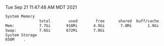 Tue Sep 21 11:47:48 AM MDT 2021
```bash
System Memory
               total        used        free      shared  buff/cache   available
Mem:           7.7Gi       918Mi       4.9Gi       7.0Mi       1.9Gi       6.5Gi
Swap:          7.6Gi       672Mi       7.0Gi
System Storage
650M	.
```
